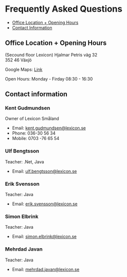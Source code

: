 # Frequently Asked Questions

- [Office Location + Opening Hours](#office-location--opening-hours)
 - [Contact Information](#contact-information)

## Office Location + Opening Hours

(Secound floor Lexicon)
Hjalmar Petris väg 32    
352 46 Växjö  

Google Maps: [Link](https://goo.gl/maps/tWtj4YQ1RwBzBg2d6)

Open Hours:
Monday - Firday
08:30 - 16:30

## Contact information

### Kent Gudmundsen

Owner of Lexicon Småland

- Email: kent.gudmundsen@lexicon.se
- Phone: 036-30 56 34
- Mobile: 0703 -76 65 54

### Ulf Bengtsson

Teacher: .Net, Java

- Email: ulf.bengtsson@lexicon.se

### Erik Svensson

Teacher: Java

- Email: erik.svensson@lexicon.se

### Simon Elbrink

Teacher: Java

- Email: simon.elbrink@lexicon.se

### Mehrdad Javan

Teacher: Java

- Email: mehrdad.javan@lexicon.se
